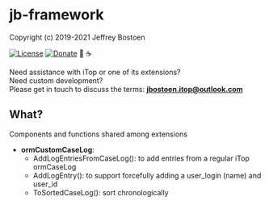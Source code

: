 # jb-framework
Copyright (c) 2019-2021 Jeffrey Bostoen

[![License](https://img.shields.io/github/license/jbostoen/iTop-custom-extensions)](https://github.com/jbostoen/iTop-custom-extensions/blob/master/license.md)
[![Donate](https://img.shields.io/badge/Donate-PayPal-green.svg)](https://www.paypal.me/jbostoen)
🍻 ☕

Need assistance with iTop or one of its extensions?  
Need custom development?  
Please get in touch to discuss the terms: **jbostoen.itop@outlook.com**

## What?
Components and functions shared among extensions

* **ormCustomCaseLog**:
  * AddLogEntriesFromCaseLog(): to add entries from a regular iTop ormCaseLog
  * AddLogEntry(): to support forcefully adding a user_login (name) and user_id
  * ToSortedCaseLog(): sort chronologically


